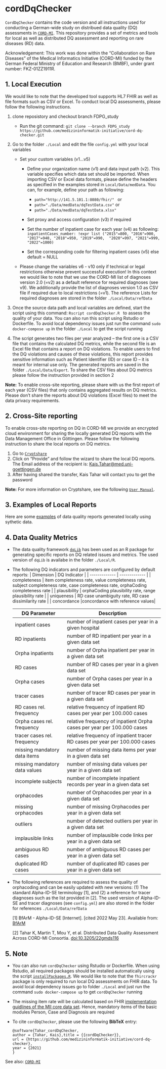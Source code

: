 # cordDqChecker
`CordDqChecker` contains the code version and all instructions used for conducting a German-wide study on distribued data quality (DQ) assessments in [`CORD-MI`](https://www.medizininformatik-initiative.de/de/CORD). This repository provides a set of metrics and tools for local as well as distributed DQ assessment and reporting on rare diseases (RD) data.

Acknowledgement: This work was done within the “Collaboration on Rare Diseases” of the Medical Informatics Initiative (CORD-MI) funded by the German Federal Ministry of Education and Research (BMBF), under grant number: FKZ-01ZZ1911R.

## 1. Local Execution
We would like to note that the developed tool supports HL7 FHIR as well as file formats such as CSV or Excel. To conduct local DQ assessments, please follow the following instructions. 
1. clone reposistory and checkout branch FDPG_study
   - Run the git command: ``` git clone --branch FDPG_study https://github.com/medizininformatik-initiative/cord-dq-checker.git ```

2. Go to the folder `./Local` and edit the file `config.yml` with your local variables
   - Set your custom variables (v1...v5)
     - Define your organization name (v1) and data input path (v2). This variable specifies which data set should be imported. When importing CSV or Excel data formats,   please define the headers as specified in the examples stored in `Local/Data/medData`. You can, for example, define your path as following:
	   - ```path="http://141.5.101.1:8080/fhir/" ```
	  or
	   - ``` path="./Data/medData/dqTestData.csv" ```
	  or
	   - ``` path="./Data/medData/dqTestData.xlsx" ```

     - Set proxy and access configuration (v3) if required 
     - Set the number of inpatient case for each year (v4) as following:
  ``` inpatientCases_number: !expr list ("2015"=800, "2016"=900, "2017"=940, "2018"=950, "2019"=990,  "2020"=997, "2021"=999, "2022"=1000) ```
     - Set the corresponding code for filtering inpatient cases (v5) else default = NULL
   - Please change the variables v6 - v10 only if technical or legal restrictions otherwise prevent successful execution! In this context we would like to note that we use the CORD-MI list of diagnoses version 2.0 (=v2) as a default reference for required diagnoses (see v9). We additionally provide the list of diagnoses version 1.0 as CSV file if required due to local restrictions (=v1). The reference Lists for required diagnoses are stored in the folder `./Local/Data/refData` 

3. Once the source data path and local variables are defined, start the script using this command: ```Rscript cordDqChecker.R ``` to assess the quality of your data. You can also run this script using Rstudio or Dockerfile. To avoid local dependency issues just run the command ```sudo docker-compose up``` in the folder `./Local` to get the script running

4. The script generates two files per year analyzed – the first one is a CSV file that contains the calculated DQ metrics, while the second file is an Excel file that contains a report on DQ violations. To enable users to find the DQ violations and causes of these violations, this report provides sensitive information such as Patient Identifier (ID) or case ID – it is meant for internal use only. The generated reports are saved in the folder `./Local/Data/Export`. To share the CSV files about DQ metrics please follow the instruction provided in section 2

**Note:** To enable cross-site reporting, please share with us the first report of each year (CSV files) that only contains aggregated results on DQ metrics. Please don’t share the reports about DQ violations (Excel files) to meet the data privacy requirements.

## 2. Cross-Site reporting
To enable cross-site reporting on DQ in CORD-MI we provide an encrypted cloud environment for sharing the locally generated DQ reports with the Data Management Office in Göttingen. Please follow the following instruction to share the local reports on DQ metrics.

1. Go to [`Cryptshare`](https://cryptshare.med.uni-goettingen.de)
2. Click on “Provide” and follow the wizard to share the local DQ reports. The Email address of the recipient is: Kais.Tahar@med.uni-goettingen.de
3. After having shared the transfer, Kais Tahar will contact you to get the password

**Note:** For more information on Cryptshare, see the following [`User Manual`](https://wiki.cryptshare.com/w/CSSCurrent_en:User_Manual).

## 3. Examples of Local Reports
Here are some [examples](https://github.com/medizininformatik-initiative/cord-dq-checker/tree/FDPG_study/Local/Data/Export) of data quality reports generated locally using sythetic data.	

## 4. Data Quality Metrics
- The data quality framework [`dqLib`](https://github.com/KaisTahar/dqLib) has been used as an R package for generating specific reports on DQ related issues and metrics. The used version of `dqLib` is availabe in the folder `./Local/R`.
- The following DQ indicators and parameters are configured by default reports:
  | Dimension  | DQ Indicator | 
  | ------------- | ------------- |
  | completeness  | item completeness rate, value completeness rate, subject completeness rate, case completeness rate, orphaCoding completeness rate  | 
  | plausibility  | orphaCoding plausibility rate, range plausibility rate | 
  | uniqueness | RD case unambiguity rate, RD case dissimilarity rate |
  | concordance |concordance with reference values| 
  
  |DQ Parameter | Description |
  |-------------------------- | ------------|
  | inpatient cases |  number of inpatient cases per year in a given hospital |
  | RD inpatients |  number of RD inpatient per year in a given data set |
  | Orpha inpatients |  number of Orpha inpatient per year in a given data set |
  | RD cases | number of RD cases per year in a given data set |
  | Orpha cases |  number of Orpha cases per year in a given data set |
  | tracer cases |  number of tracer RD cases per year in a given data set |
  | RD cases rel. frequency| relative frequency of inpatient RD cases per year per 100.000 cases|
  | Orpha cases rel. frequency| relative frequency of inpatient Orpha cases per year per 100.000 cases|
  | tracer cases rel. frequency| relative frequency of inpatient tracer RD cases per year per 100.000 cases|
  | missing mandatory data items |  number of missing data items per year in a given data set |
  | missing mandatory data values| number of missing data values per year in a given data set |
  | incomplete subjects |  number of incomplete inpatient records per year in a given data set |
  | orphacodes |  number of Orphacodes per year in a given data set |
  | missing orphacodes |  number of missing Orphacodes per year in a given data set |
  | outliers | number of detected outliers per year in a given data set |
  | implausible links | number of implausible code links per year in a given data set |
  | ambiguous RD cases | number of ambiguous RD cases per year in a given data set |
  | duplicated RD cases |  number of duplicated RD cases per year in a given data set |
  
- The following references are required to assess the quality of orphacoding and can be easily updated with new versions: (1) The standard Alpha-ID-SE terminology [1], and (2) a reference for tracer diagnoses such as the list provided in [2]. The used version of Alpha-ID-SE and tracer diagnoses (see `config.yml`) are also stored in the folder for references `./Local/Data/refData` 
  
	[1]   BfArM - Alpha-ID-SE [Internet]. [cited 2022 May 23]. Available from: [BfArM](https://www.bfarm.de/EN/Code-systems/Terminologies/Alpha-ID-SE/_node.html) 
	
	[2]   Tahar K, Martin T, Mou Y, et al. Distributed Data Quality Assessment Across CORD-MI Consortia. [doi:10.3205/22gmds116](https://www.egms.de/static/en/meetings/gmds2022/22gmds116.shtml)


## 5. Note

-  You can also run `cordDqChecker` using Rstudio or Dockerfile. When using Rstudio, all required packages should be installed automatically using the script [`installPackages.R`]( https://github.com/medizininformatik-initiative/cord-dq-checker/tree/FDPG_study/Local/R/installPackages.R ). We would like to note that the `fhircrackr` package is only required to run local DQ assessments on FHIR data. To avoid local dependency issues go to folder `./Local` and just run the command `sudo docker-compose up` to get `cordDqChecker` running

- The missing item rate will be calculated based on FHIR [implementation guidlines of the MII core data set](https://www.medizininformatik-initiative.de/en/basic-modules-mii-core-data-set). Hence, mandatory items of the basic modules Person, Case and Diagnosis are required

- To cite `cordDqChecker`, please use the following **BibTeX** entry: 
  ```
  @software{Tahar_cordDqChecker,
  author = {Tahar, Kais},title = {{cordDqChecker}},
  url = {https://github.com/medizininformatik-initiative/cord-dq-checker},
  year = {2021}
  }

  ```
See also: [`CORD-MI`](https://www.medizininformatik-initiative.de/de/CORD)

